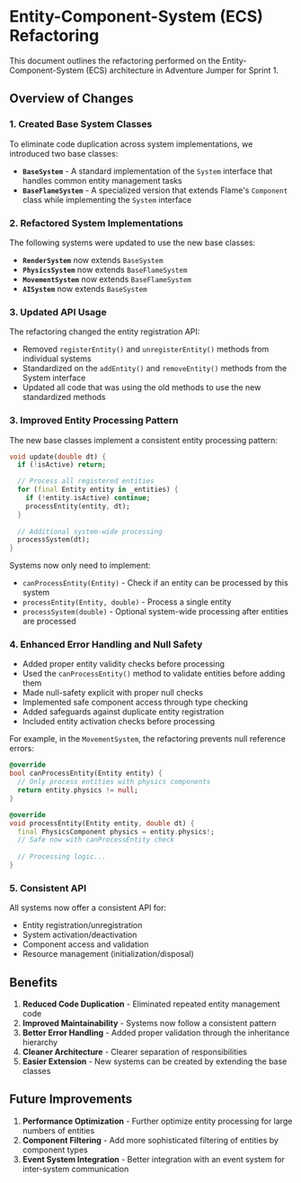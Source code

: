 # Entity-Component-System (ECS) Refactoring

This document outlines the refactoring performed on the Entity-Component-System (ECS) architecture in Adventure Jumper for Sprint 1.

## Overview of Changes

### 1. Created Base System Classes

To eliminate code duplication across system implementations, we introduced two base classes:

- **`BaseSystem`** - A standard implementation of the `System` interface that handles common entity management tasks
- **`BaseFlameSystem`** - A specialized version that extends Flame's `Component` class while implementing the `System` interface

### 2. Refactored System Implementations

The following systems were updated to use the new base classes:

- **`RenderSystem`** now extends `BaseSystem`
- **`PhysicsSystem`** now extends `BaseFlameSystem`
- **`MovementSystem`** now extends `BaseFlameSystem`
- **`AISystem`** now extends `BaseSystem`

### 3. Updated API Usage

The refactoring changed the entity registration API:
- Removed `registerEntity()` and `unregisterEntity()` methods from individual systems
- Standardized on the `addEntity()` and `removeEntity()` methods from the System interface
- Updated all code that was using the old methods to use the new standardized methods

### 3. Improved Entity Processing Pattern

The new base classes implement a consistent entity processing pattern:

```dart
void update(double dt) {
  if (!isActive) return;

  // Process all registered entities
  for (final Entity entity in _entities) {
    if (!entity.isActive) continue;
    processEntity(entity, dt);
  }
  
  // Additional system-wide processing
  processSystem(dt);
}
```

Systems now only need to implement:
- `canProcessEntity(Entity)` - Check if an entity can be processed by this system
- `processEntity(Entity, double)` - Process a single entity
- `processSystem(double)` - Optional system-wide processing after entities are processed

### 4. Enhanced Error Handling and Null Safety

- Added proper entity validity checks before processing
- Used the `canProcessEntity()` method to validate entities before adding them
- Made null-safety explicit with proper null checks
- Implemented safe component access through type checking
- Added safeguards against duplicate entity registration
- Included entity activation checks before processing

For example, in the `MovementSystem`, the refactoring prevents null reference errors:

```dart
@override
bool canProcessEntity(Entity entity) {
  // Only process entities with physics components
  return entity.physics != null;
}

@override
void processEntity(Entity entity, double dt) {
  final PhysicsComponent physics = entity.physics!; 
  // Safe now with canProcessEntity check
  
  // Processing logic...
}
```

### 5. Consistent API

All systems now offer a consistent API for:
- Entity registration/unregistration
- System activation/deactivation
- Component access and validation
- Resource management (initialization/disposal)

## Benefits

1. **Reduced Code Duplication** - Eliminated repeated entity management code
2. **Improved Maintainability** - Systems now follow a consistent pattern
3. **Better Error Handling** - Added proper validation through the inheritance hierarchy
4. **Cleaner Architecture** - Clearer separation of responsibilities
5. **Easier Extension** - New systems can be created by extending the base classes

## Future Improvements

1. **Performance Optimization** - Further optimize entity processing for large numbers of entities
2. **Component Filtering** - Add more sophisticated filtering of entities by component types
3. **Event System Integration** - Better integration with an event system for inter-system communication
